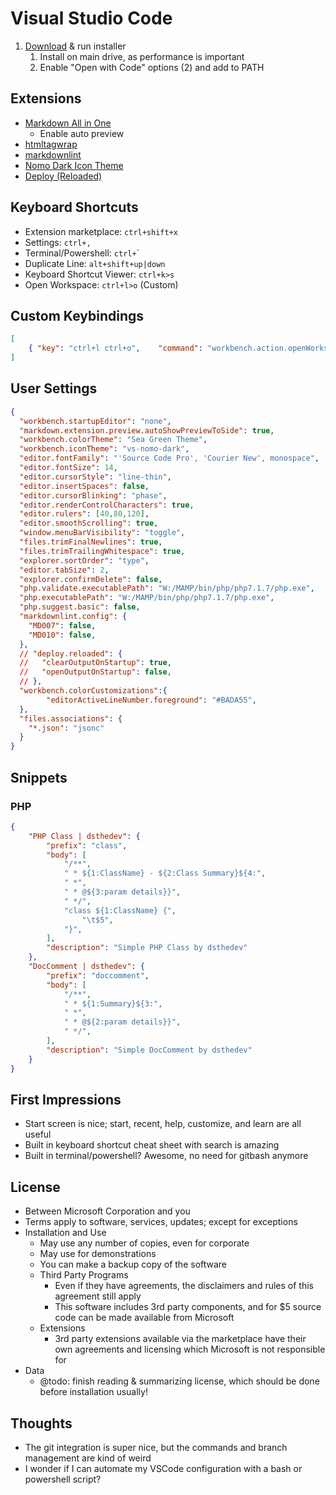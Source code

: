 # Visual Studio Code

1. [Download](https://code.visualstudio.com/Download) & run installer
   1. Install on main drive, as performance is important
   2. Enable "Open with Code" options (2) and add to PATH

## Extensions

* [Markdown All in One](https://github.com/neilsustc/vscode-markdown)
  * Enable auto preview
* [htmltagwrap](https://github.com/bgashler1/vscode-htmltagwrap)
* [markdownlint](https://github.com/mkloubert/vscode-deploy-reloaded)
* [Nomo Dark Icon Theme](https://github.com/be5invis/vscode-iconset)
* [Deploy (Reloaded)](https://github.com/mkloubert/vscode-deploy-reloaded)

## Keyboard Shortcuts

* Extension marketplace: `ctrl+shift+x`
* Settings: `ctrl+,`
* Terminal/Powershell: `ctrl+`\`
* Duplicate Line: `alt+shift+up|down`
* Keyboard Shortcut Viewer: `ctrl+k>s`
* Open Workspace: `ctrl+l>o` (Custom)

## Custom Keybindings

```json
[
    { "key": "ctrl+l ctrl+o",    "command": "workbench.action.openWorkspace" },
]
```

## User Settings

```json
{
  "workbench.startupEditor": "none",
  "markdown.extension.preview.autoShowPreviewToSide": true,
  "workbench.colorTheme": "Sea Green Theme",
  "workbench.iconTheme": "vs-nomo-dark",
  "editor.fontFamily": "'Source Code Pro', 'Courier New', monospace",
  "editor.fontSize": 14,
  "editor.cursorStyle": "line-thin",
  "editor.insertSpaces": false,
  "editor.cursorBlinking": "phase",
  "editor.renderControlCharacters": true,
  "editor.rulers": [40,80,120],
  "editor.smoothScrolling": true,
  "window.menuBarVisibility": "toggle",
  "files.trimFinalNewlines": true,
  "files.trimTrailingWhitespace": true,
  "explorer.sortOrder": "type",
  "editor.tabSize": 2,
  "explorer.confirmDelete": false,
  "php.validate.executablePath": "W:/MAMP/bin/php/php7.1.7/php.exe",
  "php.executablePath": "W:/MAMP/bin/php/php7.1.7/php.exe",
  "php.suggest.basic": false,
  "markdownlint.config": {
    "MD007": false,
    "MD010": false,
  },
  // "deploy.reloaded": {
  //   "clearOutputOnStartup": true,
  //   "openOutputOnStartup": false,
  // },
  "workbench.colorCustomizations":{
		"editorActiveLineNumber.foreground": "#BADA55",
  },
  "files.associations": {
    "*.json": "jsonc"
  }
}
```

## Snippets

### PHP

```json
{
	"PHP Class | dsthedev": {
		"prefix": "class",
		"body": [
			"/**",
			" * ${1:ClassName} - ${2:Class Summary}${4:",
			" *",
			" * @${3:param details}}",
			" */",
			"class ${1:ClassName} {",
				"\t$5",
			"}",
		],
		"description": "Simple PHP Class by dsthedev"
	},
	"DocComment | dsthedev": {
		"prefix": "doccomment",
		"body": [
			"/**",
			" * ${1:Summary}${3:",
			" *",
			" * @${2:param details}}",
			" */",
		],
		"description": "Simple DocComment by dsthedev"
	}
}
```

## First Impressions

* Start screen is nice; start, recent, help, customize, and learn are all useful
* Built in keyboard shortcut cheat sheet with search is amazing
* Built in terminal/powershell?  Awesome, no need for gitbash anymore

## License

* Between Microsoft Corporation and you
* Terms apply to software, services, updates; except for exceptions
* Installation and Use
  * May use any number of copies, even for corporate
  * May use for demonstrations
  * You can make a backup copy of the software
  * Third Party Programs
    * Even if they have agreements, the disclaimers and rules of this agreement still apply
    * This software includes 3rd party components, and for $5 source code can be made available from Microsoft
  * Extensions
    * 3rd party extensions available via the marketplace have their own agreements and licensing which Microsoft is not responsible for
* Data
  * @todo: finish reading & summarizing license, which should be done before installation usually!

## Thoughts

* The git integration is super nice, but the commands and branch management are kind of weird
* I wonder if I can automate my VSCode configuration with a bash or powershell script?
